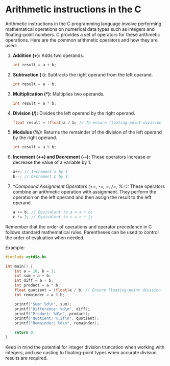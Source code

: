 # Arithmetic instructions in the C 
Arithmetic instructions in the C programming language involve performing mathematical operations on numerical data types such as integers and floating-point numbers. C provides a set of operators for these arithmetic operations. Here are the common arithmetic operators and how they are used:

1. **Addition (+):** Adds two operands.
   
   ```c
   int result = a + b;
   ```

2. **Subtraction (-):** Subtracts the right operand from the left operand.
   
   ```c
   int result = a - b;
   ```

3. **Multiplication (*):** Multiplies two operands.
   
   ```c
   int result = a * b;
   ```

4. **Division (/):** Divides the left operand by the right operand.
   
   ```c
   float result = (float)a / b; // To ensure floating-point division
   ```

5. **Modulus (%):** Returns the remainder of the division of the left operand by the right operand.
   
   ```c
   int result = a % b;
   ```

6. **Increment (++) and Decrement (--):** These operators increase or decrease the value of a variable by 1.
   
   ```c
   a++; // Increment a by 1
   b--; // Decrement b by 1
   ```

7. **Compound Assignment Operators (+=, -=, *=, /=, %=):** These operators combine an arithmetic operation with assignment. They perform the operation on the left operand and then assign the result to the left operand.
   
   ```c
   a += b; // Equivalent to a = a + b;
   c *= 2; // Equivalent to c = c * 2;
   ```

Remember that the order of operations and operator precedence in C follows standard mathematical rules. Parentheses can be used to control the order of evaluation when needed.

Example:

```c
#include <stdio.h>

int main() {
    int a = 10, b = 3;
    int sum = a + b;
    int diff = a - b;
    int product = a * b;
    float quotient = (float)a / b; // Ensure floating-point division
    int remainder = a % b;

    printf("Sum: %d\n", sum);
    printf("Difference: %d\n", diff);
    printf("Product: %d\n", product);
    printf("Quotient: %.2f\n", quotient);
    printf("Remainder: %d\n", remainder);

    return 0;
}
```

Keep in mind the potential for integer division truncation when working with integers, and use casting to floating-point types when accurate division results are required.
